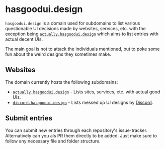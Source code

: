 # hasgoodui.design

`hasgoodui.design` is a domain used for subdomains to list various questionable UI decisions made by websites, services, etc. with the exception being [`actually.hasgoodui.design`][actually] which aims to list entries with actual decent UIs.

The main goal is not to attack the individuals mentioned, but to poke some fun about the weird designs they sometimes make.

## Websites

The domain currently hosts the following subdomains:

- [`actually.hasgoodui.design`][actually] - Lists sites, services, etc. with actual good UIs.
- [`discord.hasgoodui.design`][discord] - Lists messed up UI designs by [Discord][discord-website].

[actually]: https://actually.hasgoodui.design
[discord]: https://discord.hasgoodui.design
[discord-website]: https://discord.com

## Submit entries

You can submit new entries through each repository's issue-tracker. Alternatively can you als PR them directly to be added. Just make sure to follow any necessary file and folder structure.
